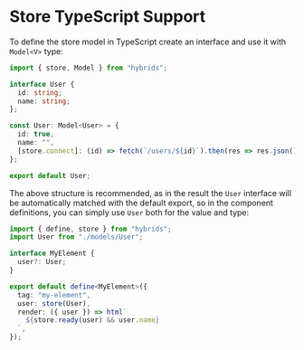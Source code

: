 # Store TypeScript Support

To define the store model in TypeScript create an interface and use it with `Model<V>` type:

```typescript
import { store, Model } from "hybrids";

interface User {
  id: string;
  name: string;
};

const User: Model<User> = {
  id: true,
  name: "",
  [store.connect]: (id) => fetch(`/users/${id}`).then(res => res.json()),
};

export default User;
```

The above structure is recommended, as in the result the `User` interface will be automatically matched with the default export, so in the component definitions, you can simply use `User` both for the value and type:

```typescript
import { define, store } from "hybrids";
import User from "./models/User";

interface MyElement {
  user?: User;
}

export default define<MyElement>({
  tag: "my-element",
  user: store(User),
  render: ({ user }) => html`
    ${store.ready(user) && user.name}
  `,
});
```

